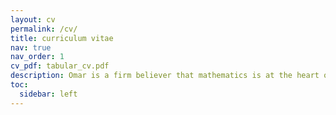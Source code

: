 ```yaml
---
layout: cv
permalink: /cv/
title: curriculum vitae
nav: true
nav_order: 1
cv_pdf: tabular_cv.pdf
description: Omar is a firm believer that mathematics is at the heart of everything. Aims to foster a culture of awareness, understanding & appreciation of mathematics. Working towards becoming a world-class researcher, might collect a fields medal along the way
toc:
  sidebar: left
---
```


